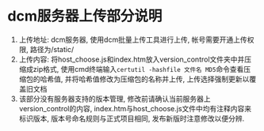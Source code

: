 # dcm服务器上传部分说明

1. 上传地址: dcm服务器, 使用dcm批量上传工具进行上传, 帐号需要开通上传权限, 路径为/static/
2. 上传内容: 将host_choose.js和index.htm放入version_control文件夹中并压缩成zip格式, 使用cmd终端输入`certutil -hashfile 文件名 MD5`命令查看压缩包的哈希值, 并将哈希值修改为压缩包的名称并上传, 上传选择强制更新以覆盖旧文档
3. 该部分没有服务器支持的版本管理, 修改前请确认当前服务器上version_control的内容, index.htm与host_choose.js文件中均有注释内容来标识版本, 版本号命名规则与正式项目相同, 发布新版时注意修改以便分辨.